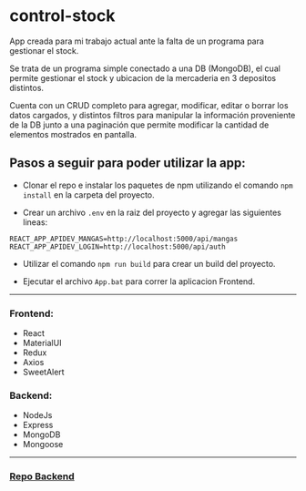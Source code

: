 # control-stock
App creada para mi trabajo actual ante la falta de un programa para gestionar el stock.

Se trata de un programa simple conectado a una DB (MongoDB), el cual permite gestionar el stock y ubicacion de la mercaderia en 3 depositos distintos.

Cuenta con un CRUD completo para agregar, modificar, editar o borrar los datos cargados, y distintos filtros para manipular la información proveniente de la DB junto a una paginación que permite modificar la cantidad de elementos mostrados en pantalla.

## Pasos a seguir para poder utilizar la app:
* Clonar el repo e instalar los paquetes de npm utilizando el comando `npm install` en la carpeta del proyecto.

* Crear un archivo `.env` en la raiz del proyecto y agregar las siguientes lineas:
```
REACT_APP_APIDEV_MANGAS=http://localhost:5000/api/mangas
REACT_APP_APIDEV_LOGIN=http://localhost:5000/api/auth
 ```
* Utilizar el comando `npm run build` para crear un build del proyecto.

* Ejecutar el archivo `App.bat` para correr la aplicacion Frontend. 

---

### Frontend:
- React
- MaterialUI
- Redux
- Axios
- SweetAlert

### Backend: 
- NodeJs
- Express
- MongoDB
- Mongoose

---

### [Repo Backend](https://github.com/lucasmoauro/control-stock-backend)

